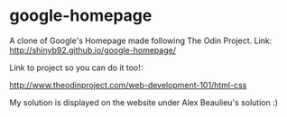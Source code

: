 # google-homepage
A clone of Google's Homepage made following The Odin Project. 
Link: http://shinyb92.github.io/google-homepage/

Link to project so you can do it too!: 

http://www.theodinproject.com/web-development-101/html-css

My solution is displayed on the website under Alex Beaulieu's solution :) 
